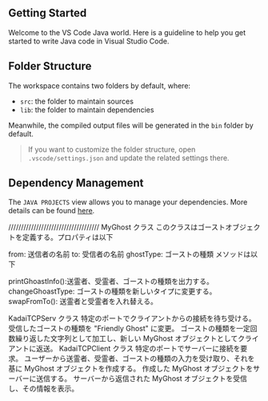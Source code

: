 ## Getting Started

Welcome to the VS Code Java world. Here is a guideline to help you get started to write Java code in Visual Studio Code.

## Folder Structure

The workspace contains two folders by default, where:

- `src`: the folder to maintain sources
- `lib`: the folder to maintain dependencies

Meanwhile, the compiled output files will be generated in the `bin` folder by default.

> If you want to customize the folder structure, open `.vscode/settings.json` and update the related settings there.

## Dependency Management

The `JAVA PROJECTS` view allows you to manage your dependencies. More details can be found [here](https://github.com/microsoft/vscode-java-dependency#manage-dependencies).


////////////////////////////////////
MyGhost クラス
このクラスはゴーストオブジェクトを定義する。プロパティは以下

from: 送信者の名前
to: 受信者の名前
ghostType: ゴーストの種類
メソッドは以下

printGhoastInfo():送霊者、受霊者、ゴーストの種類を出力する。
changeGhoastType: ゴーストの種類を新しいタイプに変更する。
swapFromTo(): 送霊者と受霊者を入れ替える。

KadaiTCPServ クラス
特定のポートでクライアントからの接続を待ち受ける。
受信したゴーストの種類を "Friendly Ghost" に変更。
ゴーストの種類を一定回数繰り返した文字列として加工し、新しい MyGhost オブジェクトとしてクライアントに返送。
KadaiTCPClient クラス
特定のポートでサーバーに接続を要求。
ユーザーから送霊者、受霊者、ゴーストの種類の入力を受け取り、それを基に MyGhost オブジェクトを作成する。
作成した MyGhost オブジェクトをサーバーに送信する。
サーバーから返信された MyGhost オブジェクトを受信し、その情報を表示。